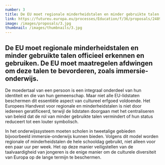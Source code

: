 ```yaml
---
number: 3
title: De EU moet regionale minderheidstalen en minder gebruikte talen officieel erkennen en gebruiken. De EU moet maatregelen afdwingen om deze talen te bevorderen, zoals immersie- onderwijs.
link: https://futureu.europa.eu/processes/Education/f/36/proposals/248954
image: /images/proposals/3.jpg
thumbnail: /images/thumbnails/3.jpg
---
```


## De EU moet __regionale minderheidstalen en minder gebruikte talen officieel erkennen__ en gebruiken. De EU moet maatregelen afdwingen om deze talen te __bevorderen__, zoals immersie- onderwijs.

De moedertaal van een persoon is een integraal onderdeel van hun identiteit en die van hun gemeenschap. Maar niet alle EU-lidstaten beschermen dit essentiële aspect van cultureel erfgoed voldoende. Het Europees Handvest voor regionale en minderheidstalen is niet door iedereen geratificeerd, terwijl de lidstaten doorgaan met het centraliseren van beleid dat de rol van minder gebruikte talen vermindert of hun status reduceert tot een louter symbolisch.

In het onderwijssysteem moeten scholen in tweetalige gebieden bijvoorbeeld immersie-onderwijs kunnen bieden. Volgens dit model worden regionale of minderheidstalen de hele schooldag gebruikt, niet alleen voor een paar uur per week. Het op deze manier veiligstellen van de taalvaardigheid van jongeren is de enige manier om de culturele diversiteit van Europa op de lange termijn te beschermen.

